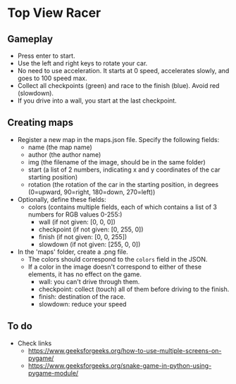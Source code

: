 # Top View Racer

## Gameplay
- Press enter to start.
- Use the left and right keys to rotate your car.
- No need to use acceleration. It starts at 0 speed, accelerates slowly, and goes to 100 speed max.
- Collect all checkpoints (green) and race to the finish (blue). Avoid red (slowdown).
- If you drive into a wall, you start at the last checkpoint.

## Creating maps
- Register a new map in the maps.json file. Specify the following fields:
  - name (the map name)
  - author (the author name)
  - img (the filename of the image, should be in the same folder)
  - start (a list of 2 numbers, indicating x and y coordinates of the car starting position)
  - rotation (the rotation of the car in the starting position, in degrees (0=upward, 90=right, 180=down, 270=left))
- Optionally, define these fields:
  - colors (contains multiple fields, each of which contains a list of 3 numbers for RGB values 0-255:)
    - wall (if not given: [0, 0, 0])
    - checkpoint (if not given: [0, 255, 0])
    - finish (if not given: [0, 0, 255])
    - slowdown (if not given: [255, 0, 0])
- In the 'maps' folder, create a .png file.
  - The colors should correspond to the `colors` field in the JSON.
  - If a color in the image doesn't correspond to either of these elements, it has no effect on the game.
    - wall: you can't drive through them.
    - checkpoint: collect (touch) all of them before driving to the finish.
    - finish: destination of the race.
    - slowdown: reduce your speed

## To do
- Check links
  - https://www.geeksforgeeks.org/how-to-use-multiple-screens-on-pygame/
  - https://www.geeksforgeeks.org/snake-game-in-python-using-pygame-module/

